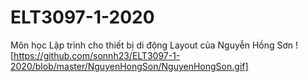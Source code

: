 # ELT3097-1-2020
Môn học Lập trình cho thiết bị di động
Layout của Nguyễn Hồng Sơn
![https://github.com/sonnh23/ELT3097-1-2020/blob/master/NguyenHongSon/NguyenHongSon.gif]
